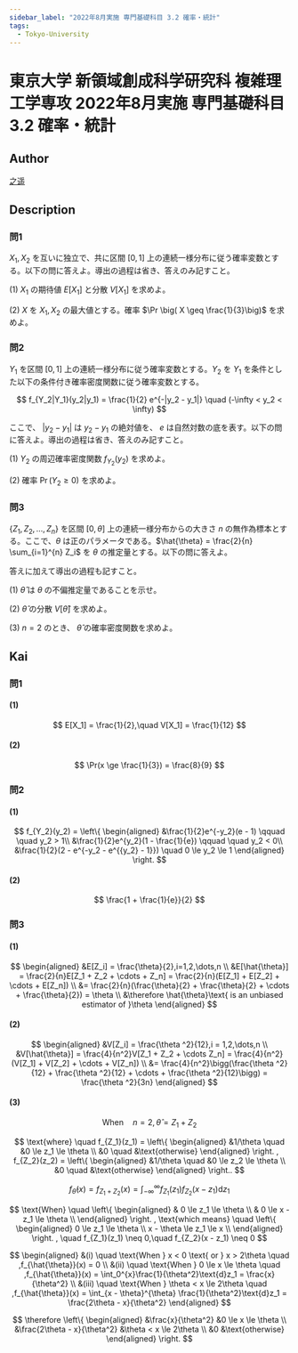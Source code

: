 ```yaml
---
sidebar_label: "2022年8月実施 専門基礎科目 3.2 確率・統計"
tags:
  - Tokyo-University
---
```

# 東京大学 新領域創成科学研究科 複雑理工学専攻 2022年8月実施 専門基礎科目 3.2 確率・統計


## **Author**
[之遥](https://www.zhihu.com/people/zhao-yue-70-84)

## **Description**
### 問1 
$X_1, X_2$ を互いに独立で、共に区間 $[0,1]$ 上の連続一様分布に従う確率変数とする。以下の問に答えよ。導出の過程は省き、答えのみ記すこと。

(1) $X_1$ の期待値 $E[X_1]$ と分散 $V[X_1]$ を求めよ。

(2) $X$ を $X_1, X_2$ の最大値とする。確率 $\Pr \big( X \geq \frac{1}{3}\big)$ を求めよ。

### 問2
$Y_1$ を区間 $[0,1]$ 上の連続一様分布に従う確率変数とする。$Y_2$ を $Y_1$ を条件とした以下の条件付き確率密度関数に従う確率変数とする。

$$
f_{Y_2|Y_1}(y_2|y_1) = \frac{1}{2} e^{-|y_2 - y_1|} \quad (-\infty < y_2 < \infty)
$$

ここで、 $|y_2 - y_1|$ は $y_2 - y_1$ の絶対値を、 $e$ は自然対数の底を表す。以下の問に答えよ。導出の過程は省き、答えのみ記すこと。

(1) $Y_2$ の周辺確率密度関数 $f_{Y_2}(y_2)$ を求めよ。

(2) 確率 $\Pr (Y_2 \geq 0)$ を求めよ。

### 問3 
$\{ Z_1, Z_2, \ldots, Z_n \}$ を区間 $[0, \theta]$ 上の連続一様分布からの大きさ $n$ の無作為標本とする。ここで、$\theta$ は正のパラメータである。$\hat{\theta} = \frac{2}{n} \sum_{i=1}^{n} Z_i$ を $\theta$ の推定量とする。以下の問に答えよ。

答えに加えて導出の過程も記すこと。

(1) $\hat{\theta}$ は $\theta$ の不偏推定量であることを示せ。

(2) $\hat{\theta}$ の分散 $V[\hat{\theta}]$ を求めよ。

(3) $n = 2$ のとき、 $\hat{\theta}$ の確率密度関数を求めよ。

## **Kai** 
### 問1 
#### (1)

$$
E[X_1] = \frac{1}{2},\quad V[X_1] = \frac{1}{12}
$$

#### (2)

$$
\Pr(x \ge \frac{1}{3}) = \frac{8}{9}
$$

### 問2
#### (1)

$$
f_{Y_2}(y_2) = 
\left\{
\begin{aligned}
&\frac{1}{2}e^{-y_2}(e - 1) \qquad \quad y_2 > 1\\
&\frac{1}{2}e^{y_2}(1 - \frac{1}{e}) \qquad  \quad y_2 < 0\\
&\frac{1}{2}(2 - e^{-y_2 - e^{{y_2} - 1}}) \quad 0 \le y_2 \le 1
\end{aligned}
\right.
$$

#### (2)

$$
\frac{1 + \frac{1}{e}}{2}
$$

### 問3
#### (1)

$$
\begin{aligned}
&E[Z_i] = \frac{\theta}{2},i=1,2,\dots,n \\
&E[\hat{\theta}] = \frac{2}{n}E[Z_1 + Z_2 + \cdots + Z_n] = \frac{2}{n}(E[Z_1] + E[Z_2] + \cdots + E[Z_n]) \\
&= \frac{2}{n}(\frac{\theta}{2} + \frac{\theta}{2} + \cdots + \frac{\theta}{2}) = \theta \\
&\therefore \hat{\theta}\text{  is an unbiased estimator of  }\theta
\end{aligned}
$$

#### (2)

$$
\begin{aligned}
&V[Z_i] = \frac{\theta ^2}{12},i = 1,2,\dots,n \\
&V[\hat{\theta}] = \frac{4}{n^2}V[Z_1 + Z_2 + \cdots Z_n] = \frac{4}{n^2}(V[Z_1] + V[Z_2] + \cdots + V[Z_n]) \\
&= \frac{4}{n^2}\bigg(\frac{\theta ^2}{12} + \frac{\theta ^2}{12} + \cdots + \frac{\theta ^2}{12}\bigg) = \frac{\theta ^2}{3n}
\end{aligned}
$$

#### (3)

$$
\text{When} \quad n = 2,\hat{\theta} = Z_1 + Z_2
$$

$$
\text{where} \quad f_{Z_1}(z_1) = 
\left\{ 
\begin{aligned}
&1/\theta \quad &0 \le z_1 \le \theta \\ &0 \quad &\text{otherwise}
\end{aligned}
\right. , f_{Z_2}(z_2) = 
\left\{
\begin{aligned}
&1/\theta \quad &0 \le z_2 \le \theta \\ &0 \quad &\text{otherwise}
\end{aligned}
\right..
$$

$$
f_{\hat{\theta}}(x) = f_{Z_1 + Z_2}(x) = \int_{-\infty}^{\infty}f_{Z_1}(z_1)f_{Z_2}(x - z_1)\text{d}z_1
$$

$$
\text{When} \quad 
\left\{
\begin{aligned}
& 0 \le z_1 \le \theta \\
& 0 \le x - z_1 \le \theta \\
\end{aligned}
\right. ,
\text{which means} \quad
\left\{
\begin{aligned}
0 \le z_1 \le \theta \\
x - \theta \le z_1 \le x \\
\end{aligned}
\right. ,
\quad f_{Z_1}(z_1) \neq 0,\quad f_{Z_2}(x - z_1) \neq 0
$$

$$
\begin{aligned}
&(i) \quad \text{When } x < 0 \text{ or } x > 2\theta \quad ,f_{\hat{\theta}}(x) = 0 \\
&(ii) \quad \text{When } 0 \le x \le \theta \quad ,f_{\hat{\theta}}(x) = \int_0^{x}\frac{1}{\theta^2}\text{d}z_1 = \frac{x}{\theta^2} \\
&(iii) \quad \text{When } \theta < x \le 2\theta \quad ,f_{\hat{\theta}}(x) = \int_{x - \theta}^{\theta} \frac{1}{\theta^2}\text{d}z_1 = \frac{2\theta - x}{\theta^2}
\end{aligned}
$$

$$
\therefore
\left\{
\begin{aligned}
&\frac{x}{\theta^2} &0 \le x \le \theta \\
&\frac{2\theta - x}{\theta^2} &\theta < x \le 2\theta \\
&0 &\text{otherwise}
\end{aligned}
\right.
$$

